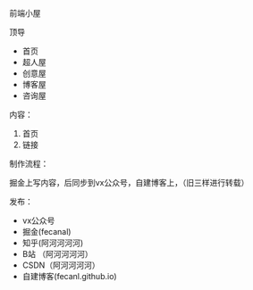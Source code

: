 前端小屋

顶导
- 首页
- 超人屋
- 创意屋
- 博客屋
- 咨询屋


内容：
1. 首页
2. 链接


制作流程：

掘金上写内容，后同步到vx公众号，自建博客上，（旧三样进行转载）

发布：
- vx公众号
- 掘金(fecanal)
- 知乎(阿河河河河) 
- B站 （阿河河河河）
- CSDN（阿河河河河）
- 自建博客(fecanl.github.io)